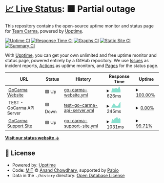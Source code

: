 # [📈 Live Status](https://demo.upptime.js.org): <!--live status--> **🟧 Partial outage**

This repository contains the open-source uptime monitor and status page for [Team Carma](https://www.gocarma.com), powered by [Upptime](https://github.com/upptime/upptime).

[![Uptime CI](https://github.com/teamcarma/external-upptime/workflows/Uptime%20CI/badge.svg)](https://github.com/teamcarma/external-upptime/actions?query=workflow%3A%22Uptime+CI%22)
[![Response Time CI](https://github.com/teamcarma/external-upptime/workflows/Response%20Time%20CI/badge.svg)](https://github.com/teamcarma/external-upptime/actions?query=workflow%3A%22Response+Time+CI%22)
[![Graphs CI](https://github.com/teamcarma/external-upptime/workflows/Graphs%20CI/badge.svg)](https://github.com/teamcarma/external-upptime/actions?query=workflow%3A%22Graphs+CI%22)
[![Static Site CI](https://github.com/teamcarma/external-upptime/workflows/Static%20Site%20CI/badge.svg)](https://github.com/teamcarma/external-upptime/actions?query=workflow%3A%22Static+Site+CI%22)
[![Summary CI](https://github.com/teamcarma/external-upptime/workflows/Summary%20CI/badge.svg)](https://github.com/teamcarma/external-upptime/actions?query=workflow%3A%22Summary+CI%22)

With [Upptime](https://upptime.js.org), you can get your own unlimited and free uptime monitor and status page, powered entirely by a GitHub repository. We use [Issues](https://github.com/teamcarma/external-upptime/issues) as incident reports, [Actions](https://github.com/teamcarma/external-upptime/actions) as uptime monitors, and [Pages](https://demo.upptime.js.org) for the status page.

<!--start: status pages-->
<!-- This summary is generated by Upptime (https://github.com/upptime/upptime) -->
<!-- Do not edit this manually, your changes will be overwritten -->
<!-- prettier-ignore -->
| URL | Status | History | Response Time | Uptime |
| --- | ------ | ------- | ------------- | ------ |
| <img alt="" src="https://icons.duckduckgo.com/ip3/www.gocarma.com.ico" height="13"> [GoCarma Website](https://www.gocarma.com) | 🟩 Up | [go-carma-website.yml](https://github.com/teamcarma/external-upptime/commits/HEAD/history/go-carma-website.yml) | <details><summary><img alt="Response time graph" src="./graphs/go-carma-website/response-time-week.png" height="20"> 626ms</summary><br><a href="https://status.gocarma.com/history/go-carma-website"><img alt="Response time 501" src="https://img.shields.io/endpoint?url=https%3A%2F%2Fraw.githubusercontent.com%2Fteamcarma%2Fexternal-upptime%2FHEAD%2Fapi%2Fgo-carma-website%2Fresponse-time.json"></a><br><a href="https://status.gocarma.com/history/go-carma-website"><img alt="24-hour response time 608" src="https://img.shields.io/endpoint?url=https%3A%2F%2Fraw.githubusercontent.com%2Fteamcarma%2Fexternal-upptime%2FHEAD%2Fapi%2Fgo-carma-website%2Fresponse-time-day.json"></a><br><a href="https://status.gocarma.com/history/go-carma-website"><img alt="7-day response time 626" src="https://img.shields.io/endpoint?url=https%3A%2F%2Fraw.githubusercontent.com%2Fteamcarma%2Fexternal-upptime%2FHEAD%2Fapi%2Fgo-carma-website%2Fresponse-time-week.json"></a><br><a href="https://status.gocarma.com/history/go-carma-website"><img alt="30-day response time 505" src="https://img.shields.io/endpoint?url=https%3A%2F%2Fraw.githubusercontent.com%2Fteamcarma%2Fexternal-upptime%2FHEAD%2Fapi%2Fgo-carma-website%2Fresponse-time-month.json"></a><br><a href="https://status.gocarma.com/history/go-carma-website"><img alt="1-year response time 501" src="https://img.shields.io/endpoint?url=https%3A%2F%2Fraw.githubusercontent.com%2Fteamcarma%2Fexternal-upptime%2FHEAD%2Fapi%2Fgo-carma-website%2Fresponse-time-year.json"></a></details> | <details><summary><a href="https://status.gocarma.com/history/go-carma-website">100.00%</a></summary><a href="https://status.gocarma.com/history/go-carma-website"><img alt="All-time uptime 99.81%" src="https://img.shields.io/endpoint?url=https%3A%2F%2Fraw.githubusercontent.com%2Fteamcarma%2Fexternal-upptime%2FHEAD%2Fapi%2Fgo-carma-website%2Fuptime.json"></a><br><a href="https://status.gocarma.com/history/go-carma-website"><img alt="24-hour uptime 100.00%" src="https://img.shields.io/endpoint?url=https%3A%2F%2Fraw.githubusercontent.com%2Fteamcarma%2Fexternal-upptime%2FHEAD%2Fapi%2Fgo-carma-website%2Fuptime-day.json"></a><br><a href="https://status.gocarma.com/history/go-carma-website"><img alt="7-day uptime 100.00%" src="https://img.shields.io/endpoint?url=https%3A%2F%2Fraw.githubusercontent.com%2Fteamcarma%2Fexternal-upptime%2FHEAD%2Fapi%2Fgo-carma-website%2Fuptime-week.json"></a><br><a href="https://status.gocarma.com/history/go-carma-website"><img alt="30-day uptime 99.55%" src="https://img.shields.io/endpoint?url=https%3A%2F%2Fraw.githubusercontent.com%2Fteamcarma%2Fexternal-upptime%2FHEAD%2Fapi%2Fgo-carma-website%2Fuptime-month.json"></a><br><a href="https://status.gocarma.com/history/go-carma-website"><img alt="1-year uptime 99.81%" src="https://img.shields.io/endpoint?url=https%3A%2F%2Fraw.githubusercontent.com%2Fteamcarma%2Fexternal-upptime%2FHEAD%2Fapi%2Fgo-carma-website%2Fuptime-year.json"></a></details>
| <img alt="" src="https://res.cloudinary.com/avego/image/upload/v1580811904/favicon_gynpkq.ico" height="13"> TEST - GoCarma API Server | 🟥 Down | [test-go-carma-api-server.yml](https://github.com/teamcarma/external-upptime/commits/HEAD/history/test-go-carma-api-server.yml) | <details><summary><img alt="Response time graph" src="./graphs/test-go-carma-api-server/response-time-week.png" height="20"> 245ms</summary><br><a href="https://status.gocarma.com/history/test-go-carma-api-server"><img alt="Response time 336" src="https://img.shields.io/endpoint?url=https%3A%2F%2Fraw.githubusercontent.com%2Fteamcarma%2Fexternal-upptime%2FHEAD%2Fapi%2Ftest-go-carma-api-server%2Fresponse-time.json"></a><br><a href="https://status.gocarma.com/history/test-go-carma-api-server"><img alt="24-hour response time 286" src="https://img.shields.io/endpoint?url=https%3A%2F%2Fraw.githubusercontent.com%2Fteamcarma%2Fexternal-upptime%2FHEAD%2Fapi%2Ftest-go-carma-api-server%2Fresponse-time-day.json"></a><br><a href="https://status.gocarma.com/history/test-go-carma-api-server"><img alt="7-day response time 245" src="https://img.shields.io/endpoint?url=https%3A%2F%2Fraw.githubusercontent.com%2Fteamcarma%2Fexternal-upptime%2FHEAD%2Fapi%2Ftest-go-carma-api-server%2Fresponse-time-week.json"></a><br><a href="https://status.gocarma.com/history/test-go-carma-api-server"><img alt="30-day response time 284" src="https://img.shields.io/endpoint?url=https%3A%2F%2Fraw.githubusercontent.com%2Fteamcarma%2Fexternal-upptime%2FHEAD%2Fapi%2Ftest-go-carma-api-server%2Fresponse-time-month.json"></a><br><a href="https://status.gocarma.com/history/test-go-carma-api-server"><img alt="1-year response time 336" src="https://img.shields.io/endpoint?url=https%3A%2F%2Fraw.githubusercontent.com%2Fteamcarma%2Fexternal-upptime%2FHEAD%2Fapi%2Ftest-go-carma-api-server%2Fresponse-time-year.json"></a></details> | <details><summary><a href="https://status.gocarma.com/history/test-go-carma-api-server">0.00%</a></summary><a href="https://status.gocarma.com/history/test-go-carma-api-server"><img alt="All-time uptime 34.07%" src="https://img.shields.io/endpoint?url=https%3A%2F%2Fraw.githubusercontent.com%2Fteamcarma%2Fexternal-upptime%2FHEAD%2Fapi%2Ftest-go-carma-api-server%2Fuptime.json"></a><br><a href="https://status.gocarma.com/history/test-go-carma-api-server"><img alt="24-hour uptime 0.00%" src="https://img.shields.io/endpoint?url=https%3A%2F%2Fraw.githubusercontent.com%2Fteamcarma%2Fexternal-upptime%2FHEAD%2Fapi%2Ftest-go-carma-api-server%2Fuptime-day.json"></a><br><a href="https://status.gocarma.com/history/test-go-carma-api-server"><img alt="7-day uptime 0.00%" src="https://img.shields.io/endpoint?url=https%3A%2F%2Fraw.githubusercontent.com%2Fteamcarma%2Fexternal-upptime%2FHEAD%2Fapi%2Ftest-go-carma-api-server%2Fuptime-week.json"></a><br><a href="https://status.gocarma.com/history/test-go-carma-api-server"><img alt="30-day uptime 0.00%" src="https://img.shields.io/endpoint?url=https%3A%2F%2Fraw.githubusercontent.com%2Fteamcarma%2Fexternal-upptime%2FHEAD%2Fapi%2Ftest-go-carma-api-server%2Fuptime-month.json"></a><br><a href="https://status.gocarma.com/history/test-go-carma-api-server"><img alt="1-year uptime 34.07%" src="https://img.shields.io/endpoint?url=https%3A%2F%2Fraw.githubusercontent.com%2Fteamcarma%2Fexternal-upptime%2FHEAD%2Fapi%2Ftest-go-carma-api-server%2Fuptime-year.json"></a></details>
| <img alt="" src="https://icons.duckduckgo.com/ip3/support.gocarma.com.ico" height="13"> [GoCarma Support Site](https://support.gocarma.com) | 🟩 Up | [go-carma-support-site.yml](https://github.com/teamcarma/external-upptime/commits/HEAD/history/go-carma-support-site.yml) | <details><summary><img alt="Response time graph" src="./graphs/go-carma-support-site/response-time-week.png" height="20"> 1031ms</summary><br><a href="https://status.gocarma.com/history/go-carma-support-site"><img alt="Response time 901" src="https://img.shields.io/endpoint?url=https%3A%2F%2Fraw.githubusercontent.com%2Fteamcarma%2Fexternal-upptime%2FHEAD%2Fapi%2Fgo-carma-support-site%2Fresponse-time.json"></a><br><a href="https://status.gocarma.com/history/go-carma-support-site"><img alt="24-hour response time 814" src="https://img.shields.io/endpoint?url=https%3A%2F%2Fraw.githubusercontent.com%2Fteamcarma%2Fexternal-upptime%2FHEAD%2Fapi%2Fgo-carma-support-site%2Fresponse-time-day.json"></a><br><a href="https://status.gocarma.com/history/go-carma-support-site"><img alt="7-day response time 1031" src="https://img.shields.io/endpoint?url=https%3A%2F%2Fraw.githubusercontent.com%2Fteamcarma%2Fexternal-upptime%2FHEAD%2Fapi%2Fgo-carma-support-site%2Fresponse-time-week.json"></a><br><a href="https://status.gocarma.com/history/go-carma-support-site"><img alt="30-day response time 951" src="https://img.shields.io/endpoint?url=https%3A%2F%2Fraw.githubusercontent.com%2Fteamcarma%2Fexternal-upptime%2FHEAD%2Fapi%2Fgo-carma-support-site%2Fresponse-time-month.json"></a><br><a href="https://status.gocarma.com/history/go-carma-support-site"><img alt="1-year response time 901" src="https://img.shields.io/endpoint?url=https%3A%2F%2Fraw.githubusercontent.com%2Fteamcarma%2Fexternal-upptime%2FHEAD%2Fapi%2Fgo-carma-support-site%2Fresponse-time-year.json"></a></details> | <details><summary><a href="https://status.gocarma.com/history/go-carma-support-site">99.71%</a></summary><a href="https://status.gocarma.com/history/go-carma-support-site"><img alt="All-time uptime 99.95%" src="https://img.shields.io/endpoint?url=https%3A%2F%2Fraw.githubusercontent.com%2Fteamcarma%2Fexternal-upptime%2FHEAD%2Fapi%2Fgo-carma-support-site%2Fuptime.json"></a><br><a href="https://status.gocarma.com/history/go-carma-support-site"><img alt="24-hour uptime 100.00%" src="https://img.shields.io/endpoint?url=https%3A%2F%2Fraw.githubusercontent.com%2Fteamcarma%2Fexternal-upptime%2FHEAD%2Fapi%2Fgo-carma-support-site%2Fuptime-day.json"></a><br><a href="https://status.gocarma.com/history/go-carma-support-site"><img alt="7-day uptime 99.71%" src="https://img.shields.io/endpoint?url=https%3A%2F%2Fraw.githubusercontent.com%2Fteamcarma%2Fexternal-upptime%2FHEAD%2Fapi%2Fgo-carma-support-site%2Fuptime-week.json"></a><br><a href="https://status.gocarma.com/history/go-carma-support-site"><img alt="30-day uptime 99.93%" src="https://img.shields.io/endpoint?url=https%3A%2F%2Fraw.githubusercontent.com%2Fteamcarma%2Fexternal-upptime%2FHEAD%2Fapi%2Fgo-carma-support-site%2Fuptime-month.json"></a><br><a href="https://status.gocarma.com/history/go-carma-support-site"><img alt="1-year uptime 99.95%" src="https://img.shields.io/endpoint?url=https%3A%2F%2Fraw.githubusercontent.com%2Fteamcarma%2Fexternal-upptime%2FHEAD%2Fapi%2Fgo-carma-support-site%2Fuptime-year.json"></a></details>

<!--end: status pages-->

[**Visit our status website →**](https://demo.upptime.js.org)

## 📄 License

- Powered by: [Upptime](https://github.com/upptime/upptime)
- Code: [MIT](./LICENSE) © [Anand Chowdhary](https://anandchowdhary.com), supported by [Pabio](https://pabio.com)
- Data in the `./history` directory: [Open Database License](https://opendatacommons.org/licenses/odbl/1-0/)
